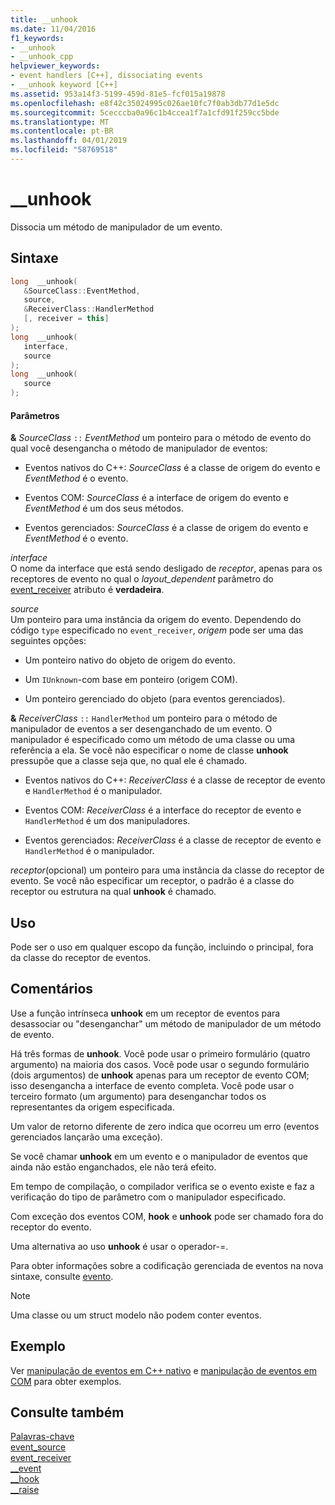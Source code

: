 ```yaml
---
title: __unhook
ms.date: 11/04/2016
f1_keywords:
- __unhook
- __unhook_cpp
helpviewer_keywords:
- event handlers [C++], dissociating events
- __unhook keyword [C++]
ms.assetid: 953a14f3-5199-459d-81e5-fcf015a19878
ms.openlocfilehash: e8f42c35024995c026ae10fc7f0ab3db77d1e5dc
ms.sourcegitcommit: 5cecccba0a96c1b4ccea1f7a1cfd91f259cc5bde
ms.translationtype: MT
ms.contentlocale: pt-BR
ms.lasthandoff: 04/01/2019
ms.locfileid: "58769518"
---
```

# <a name="unhook"></a>__unhook

Dissocia um método de manipulador de um evento.

## <a name="syntax"></a>Sintaxe

```cpp
long  __unhook(
   &SourceClass::EventMethod,
   source,
   &ReceiverClass::HandlerMethod
   [, receiver = this]
);
long  __unhook(
   interface,
   source
);
long  __unhook(
   source
);
```

#### <a name="parameters"></a>Parâmetros

**&** *SourceClass* `::` *EventMethod* um ponteiro para o método de evento do qual você desengancha o método de manipulador de eventos:

- Eventos nativos do C++: *SourceClass* é a classe de origem do evento e *EventMethod* é o evento.

- Eventos COM: *SourceClass* é a interface de origem do evento e *EventMethod* é um dos seus métodos.

- Eventos gerenciados: *SourceClass* é a classe de origem do evento e *EventMethod* é o evento.

*interface*<br/>
O nome da interface que está sendo desligado de *receptor*, apenas para os receptores de evento no qual o *layout_dependent* parâmetro do [event_receiver](../windows/attributes/event-receiver.md) atributo é **verdadeira**.

*source*<br/>
Um ponteiro para uma instância da origem do evento. Dependendo do código `type` especificado no `event_receiver`, *origem* pode ser uma das seguintes opções:

- Um ponteiro nativo do objeto de origem do evento.

- Um `IUnknown`-com base em ponteiro (origem COM).

- Um ponteiro gerenciado do objeto (para eventos gerenciados).

**&** *ReceiverClass* `::` `HandlerMethod` um ponteiro para o método de manipulador de eventos a ser desenganchado de um evento. O manipulador é especificado como um método de uma classe ou uma referência a ela. Se você não especificar o nome de classe **unhook** pressupõe que a classe seja que, no qual ele é chamado.

- Eventos nativos do C++: *ReceiverClass* é a classe de receptor de evento e `HandlerMethod` é o manipulador.

- Eventos COM: *ReceiverClass* é a interface do receptor de evento e `HandlerMethod` é um dos manipuladores.

- Eventos gerenciados: *ReceiverClass* é a classe de receptor de evento e `HandlerMethod` é o manipulador.

*receptor*(opcional) um ponteiro para uma instância da classe do receptor de evento. Se você não especificar um receptor, o padrão é a classe do receptor ou estrutura na qual **unhook** é chamado.

## <a name="usage"></a>Uso

Pode ser o uso em qualquer escopo da função, incluindo o principal, fora da classe do receptor de eventos.

## <a name="remarks"></a>Comentários

Use a função intrínseca **unhook** em um receptor de eventos para desassociar ou "desenganchar" um método de manipulador de um método de evento.

Há três formas de **unhook**. Você pode usar o primeiro formulário (quatro argumento) na maioria dos casos. Você pode usar o segundo formulário (dois argumentos) de **unhook** apenas para um receptor de evento COM; isso desengancha a interface de evento completa. Você pode usar o terceiro formato (um argumento) para desenganchar todos os representantes da origem especificada.

Um valor de retorno diferente de zero indica que ocorreu um erro (eventos gerenciados lançarão uma exceção).

Se você chamar **unhook** em um evento e o manipulador de eventos que ainda não estão enganchados, ele não terá efeito.

Em tempo de compilação, o compilador verifica se o evento existe e faz a verificação do tipo de parâmetro com o manipulador especificado.

Com exceção dos eventos COM, **hook** e **unhook** pode ser chamado fora do receptor do evento.

Uma alternativa ao uso **unhook** é usar o operador-=.

Para obter informações sobre a codificação gerenciada de eventos na nova sintaxe, consulte [evento](../extensions/event-cpp-component-extensions.md).

> [!NOTE]
>  Uma classe ou um struct modelo não podem conter eventos.

## <a name="example"></a>Exemplo

Ver [manipulação de eventos em C++ nativo](../cpp/event-handling-in-native-cpp.md) e [manipulação de eventos em COM](../cpp/event-handling-in-com.md) para obter exemplos.

## <a name="see-also"></a>Consulte também

[Palavras-chave](../cpp/keywords-cpp.md)<br/>
[event_source](../windows/attributes/event-source.md)<br/>
[event_receiver](../windows/attributes/event-receiver.md)<br/>
[__event](../cpp/event.md)<br/>
[__hook](../cpp/hook.md)<br/>
[__raise](../cpp/raise.md)